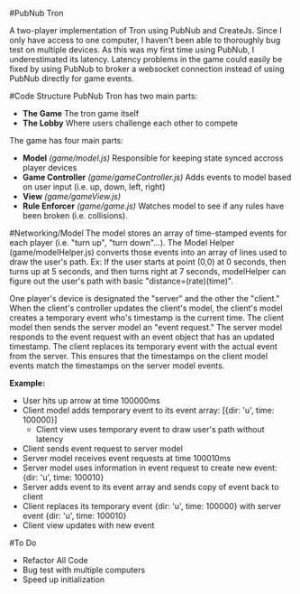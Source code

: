 #PubNub Tron

A two-player implementation of Tron using PubNub and CreateJs. Since I only have access to one computer, I haven't been able to thoroughly bug test on multiple devices. As this was my first time using PubNub, I underestimated its latency. Latency problems in the game could easily be fixed by using PubNub to broker a websocket connection instead of using PubNub directly for game events.

#Code Structure
PubNub Tron has two main parts:

- <strong>The Game</strong> The tron game itself
- <strong>The Lobby</strong> Where users challenge each other to compete

The game has four main parts:

- <strong>Model</strong> <em>(game/model.js)</em> Responsible for keeping state synced accross player devices
- <strong>Game Controller</strong> <em>(game/gameController.js)</em> Adds events to model based on user input (i.e. up, down, left, right)
- <strong>View</strong> <em>(game/gameView.js)</em>
- <strong>Rule Enforcer</strong> <em>(game/game.js)</em> Watches model to see if any rules have been broken (i.e. collisions).

#Networking/Model
The model stores an array of time-stamped events for each player (i.e. "turn up", "turn down"...). The Model Helper (game/modelHelper.js) converts those events into an array of lines used to draw the user's path. Ex: If the user starts at point (0,0) at 0 seconds, then turns up at 5 seconds, and then turns right at 7 seconds, modelHelper can figure out the user's path with basic "distance=(rate)(time)".

One player's device is designated the "server" and the other the "client." When the client's controller updates the client's model, the client's model creates a temporary event who's timestamp is the current time. The client model then sends the server model an "event request." The server model responds to the event request with an event object that has an updated timestamp. The client replaces its temporary event with the actual event from the server. This ensures that the timestamps on the client model events match the timestamps on the server model events.

<strong>Example:</strong>
- User hits up arrow at time 100000ms
- Client model adds temporary event to its event array: [{dir: 'u', time: 100000}]
    - Client view uses temporary event to draw user's path without latency
- Client sends event request to server model
- Server model receives event requests at time 100010ms
- Server model uses information in event request to create new event: {dir: 'u', time: 100010}
- Server adds event to its event array and sends copy of event back to client
- Client replaces its temporary event {dir: 'u', time: 100000} with server event {dir: 'u', time: 100010}
- Client view updates with new event

#To Do
- Refactor All Code
- Bug test with multiple computers
- Speed up initialization